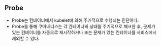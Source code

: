 ## Probe
- Probe는 컨테이너에서 kubelet에 의해 주기적으로 수행되는 진단이다.
- Probe를 통해 쿠버네티스는 각 컨테이너의 상태를 주기적으로 체크한 후, 문제가 있는 컨테이너를 자동으로 재시작하거나 또는 문제가 있는 컨테이너를 서비스에서 제외할 수 있다.